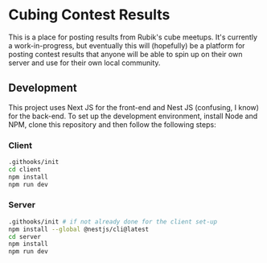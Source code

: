 # Cubing Contest Results

This is a place for posting results from Rubik's cube meetups. It's currently a work-in-progress, but eventually this will (hopefully) be a platform for posting contest results that anyone will be able to spin up on their own server and use for their own local community.

## Development

This project uses Next JS for the front-end and Nest JS (confusing, I know) for the back-end. To set up the development environment, install Node and NPM, clone this repository and then follow the following steps:

### Client

```bash
.githooks/init
cd client
npm install
npm run dev
```

### Server

```bash
.githooks/init # if not already done for the client set-up
npm install --global @nestjs/cli@latest
cd server
npm install
npm run dev
```
